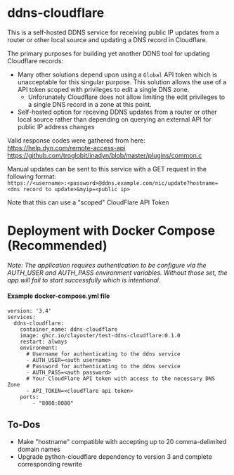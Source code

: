 # ddns-cloudflare

This is a self-hosted DDNS service for receiving public IP updates from a router or other local source and updating a DNS record in Cloudflare.

The primary purposes for building yet another DDNS tool for updating Cloudflare records:
- Many other solutions depend upon using a `Global` API token which is unacceptable for this singular purpose. This solution allows the use of a API token scoped with privileges to edit a single DNS zone.
  - Unforunately Cloudflare does not allow limiting the edit privileges to a single DNS record in a zone at this point.
- Self-hosted option for receving DDNS updates from a router or other local source rather than depending on querying an external API for public IP address changes

Valid response codes were gathered from here:\
  https://help.dyn.com/remote-access-api \
  https://github.com/troglobit/inadyn/blob/master/plugins/common.c

Manual updates can be sent to this service with a GET request in the following format: \
`https://<username>:<password>@ddns.example.com/nic/update?hostname=<dns record to update>&myip=<public ip>`

Note that this can use a "scoped" CloudFlare API Token

# Deployment with Docker Compose (Recommended)

*Note: The application requires authentication to be configure via the AUTH_USER and AUTH_PASS environment variables. Without those set, the app will fail to start successfully which is intentional.*

#### Example docker-compose.yml file

```
version: '3.4'
services:
  ddns-cloudflare:
    container_name: ddns-cloudflare
    image: ghcr.io/clayoster/test-ddns-cloudflare:0.1.0
    restart: always
    environment:
      # Username for authenticating to the ddns service
      - AUTH_USER=<auth username>
      # Password for authenticating to the ddns service
      - AUTH_PASS=<auth password>
      # Your CloudFlare API token with access to the necessary DNS Zone
      - API_TOKEN=<cloudflare api token>
    ports:
        - "8080:8080"
```

## To-Dos
- Make "hostname" compatible with accepting up to 20 comma-delimited domain names
- Upgrade python-cloudflare dependency to version 3 and complete corresponding rewrite
